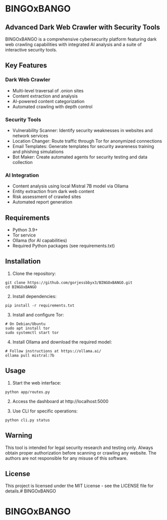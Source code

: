 # BINGOxBANGO

## Advanced Dark Web Crawler with Security Tools

BINGOxBANGO is a comprehensive cybersecurity platform featuring dark web crawling capabilities with integrated AI analysis and a suite of interactive security tools.

## Key Features

### Dark Web Crawler
- Multi-level traversal of .onion sites
- Content extraction and analysis
- AI-powered content categorization
- Automated crawling with depth control

### Security Tools
- Vulnerability Scanner: Identify security weaknesses in websites and network services
- Location Changer: Route traffic through Tor for anonymized connections
- Email Templates: Generate templates for security awareness training and phishing simulations
- Bot Maker: Create automated agents for security testing and data collection

### AI Integration
- Content analysis using local Mistral 7B model via Ollama
- Entity extraction from dark web content
- Risk assessment of crawled sites
- Automated report generation

## Requirements

- Python 3.9+
- Tor service
- Ollama (for AI capabilities)
- Required Python packages (see requirements.txt)

## Installation

1. Clone the repository:
```
git clone https://github.com/gorjessbbyx3/BINGOxBANGO.git
cd BINGOxBANGO
```

2. Install dependencies:
```
pip install -r requirements.txt
```

3. Install and configure Tor:
```
# On Debian/Ubuntu
sudo apt install tor
sudo systemctl start tor
```

4. Install Ollama and download the required model:
```
# Follow instructions at https://ollama.ai/
ollama pull mistral:7b
```

## Usage

1. Start the web interface:
```
python app/routes.py
```

2. Access the dashboard at http://localhost:5000

3. Use CLI for specific operations:
```
python cli.py status
```

## Warning

This tool is intended for legal security research and testing only. Always obtain proper authorization before scanning or crawling any website. The authors are not responsible for any misuse of this software.

## License

This project is licensed under the MIT License - see the LICENSE file for details.# BINGOxBANGO
# BINGOxBANGO
